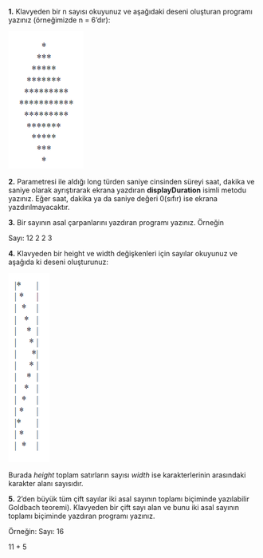 **1.** Klavyeden bir n sayısı okuyunuz ve aşağıdaki deseni oluşturan programı yazınız (örneğimizde n = 6’dır):

![img.png](assets/img.png)

**2.** Parametresi ile aldığı long türden saniye cinsinden süreyi saat, dakika ve saniye olarak ayrıştırarak ekrana
yazdıran **displayDuration** isimli metodu yazınız. Eğer saat, dakika ya da saniye değeri 0(sıfır) ise ekrana
yazdırılmayacaktır.

**3.** Bir sayının asal çarpanlarını yazdıran programı yazınız. Örneğin

Sayı: 12
2 2 3

**4.** Klavyeden bir height ve width değişkenleri için sayılar okuyunuz ve aşağıda ki deseni oluşturunuz:

![img_1.png](assets/img_1.png)

Burada  *height* toplam satırların sayısı *width* ise karakterlerinin arasındaki karakter alanı sayısıdır.

**5.** 2’den büyük tüm çift sayılar iki asal sayının toplamı biçiminde yazılabilir Goldbach teoremi). Klavyeden bir
çift sayı alan ve bunu iki asal sayının toplamı biçiminde yazdıran programı yazınız. 

Örneğin:
Sayı: 16

11 + 5